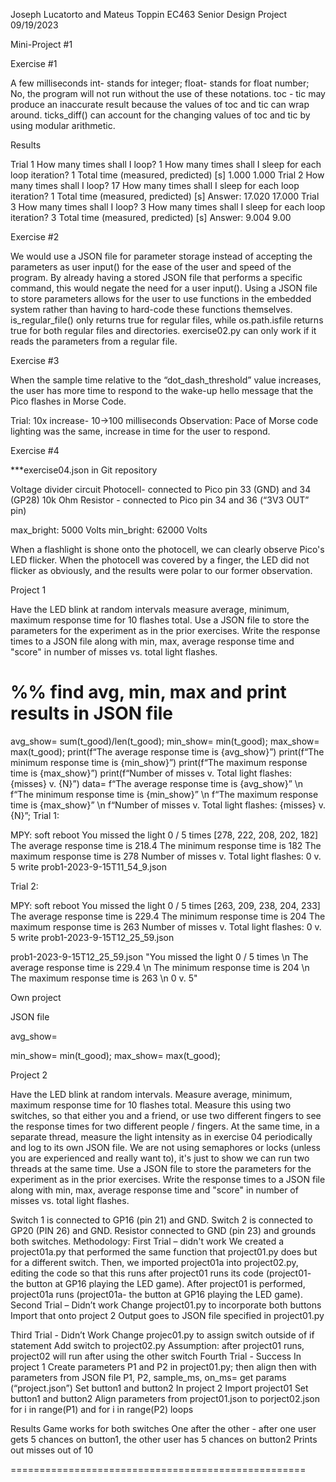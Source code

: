 Joseph Lucatorto and Mateus Toppin 
EC463 Senior Design Project
09/19/2023


Mini-Project #1

Exercise #1

A few milliseconds 
int- stands for integer; float- stands for float number; No, the program will not run without the use of these notations.
toc - tic may produce an inaccurate result because the values of toc and tic can wrap around. ticks_diff() can account for the changing values of toc and tic by using modular arithmetic. 

Results

Trial 1
How many times shall I loop? 1
How many times shall I sleep for each loop iteration? 1
Total time (measured, predicted) [s] 1.000 1.000
Trial 2
How many times shall I loop? 17
How many times shall I sleep for each loop iteration? 1
Total time (measured, predicted) [s] Answer: 17.020 17.000
Trial 3
How many times shall I loop? 3
How many times shall I sleep for each loop iteration? 3
Total time (measured, predicted) [s] Answer: 9.004 9.00

Exercise #2

We would use a JSON file for parameter storage instead of accepting the parameters as user input() for the ease of the user and speed of the program. By already having a stored JSON file that performs a specific command, this would negate the need for a user input(). 
Using a JSON file to store parameters allows for the user to use functions in the embedded system rather than having to hard-code these functions themselves.
is_regular_file() only returns true for regular files, while os.path.isfile returns true for both regular files and directories. exercise02.py can only work if it reads the parameters from a regular file.

Exercise #3

When the sample time relative to the “dot_dash_threshold” value increases, the user has more time to respond to the wake-up hello message that the Pico flashes in Morse Code.

Trial: 10x increase- 10→100 milliseconds 
Observation: Pace of Morse code lighting was the same, increase in time for the user to respond.  

Exercise #4

***exercise04.json in Git repository 

Voltage divider circuit
Photocell- connected to Pico pin 33 (GND) and 34 (GP28)
10k Ohm Resistor - connected to Pico pin 34 and 36 (“3V3 OUT” pin)

max_bright: 5000 Volts 
min_bright: 62000 Volts 

When a flashlight is shone onto the photocell, we can clearly observe Pico's LED flicker. When the photocell was covered by a finger, the LED did not flicker as obviously, and the results were polar to our former observation. 


Project 1

Have the LED blink at random intervals measure average, minimum, maximum response time for 10 flashes total.
Use a JSON file to store the parameters for the experiment as in the prior exercises. Write the response times to a JSON file along with min, max, average response time and "score" in number of misses vs. total light flashes.



# %% find avg, min, max and print results in JSON file
avg_show= sum(t_good)/len(t_good);
min_show= min(t_good);
max_show= max(t_good);
print(f“The average response time is {avg_show}”)
print(f“The minimum response time is {min_show}”)
print(f“The maximum response time is {max_show}”)
print(f“Number of misses v. Total light flashes: {misses} v. {N}”)
data= f“The average response time is {avg_show}” \n f“The minimum response time is {min_show}” \n f“The maximum response time is {max_show}” \n f“Number of misses v. Total light flashes: {misses} v. {N}”;
Trial 1:

MPY: soft reboot
You missed the light 0 / 5 times
[278, 222, 208, 202, 182]
The average response time is 218.4
The minimum response time is 182
The maximum response time is 278
Number of misses v. Total light flashes: 0 v. 5
write prob1-2023-9-15T11_54_9.json

Trial 2: 

MPY: soft reboot
You missed the light 0 / 5 times
[263, 209, 238, 204, 233]
The average response time is 229.4
The minimum response time is 204
The maximum response time is 263
Number of misses v. Total light flashes: 0 v. 5
write prob1-2023-9-15T12_25_59.json



prob1-2023-9-15T12_25_59.json
"You missed the light 0 / 5 times \n The average response time is 229.4 \n The minimum 
response time is 204 \n The maximum response time is 263 \n 0 v. 5"

Own project 

JSON file

avg_show= 

min_show= min(t_good);
max_show= max(t_good);


Project 2



Have the LED blink at random intervals. Measure average, minimum, maximum response time for 10 flashes total. Measure this using two switches, so that either you and a friend, or use two different fingers to see the response times for two different people / fingers. 
At the same time, in a separate thread, measure the light intensity as in exercise 04 periodically and log to its own JSON file. We are not using semaphores or locks (unless you are experienced and really want to), it's just to show we can run two threads at the same time.
Use a JSON file to store the parameters for the experiment as in the prior exercises. Write the response times to a JSON file along with min, max, average response time and "score" in number of misses vs. total light flashes.

Switch 1 is connected to GP16 (pin 21) and GND. Switch 2 is connected to GP20 (PIN 26) and GND. Resistor connected to GND (pin 23) and grounds both switches. 
Methodology:
First Trial – didn't work
We created a project01a.py that performed the same function that project01.py does but for a different switch. 
Then, we imported project01a into project02.py, editing the code so that this runs after project01 runs its code (project01- the button at GP16 playing the LED game). 
After project01 is performed, project01a runs (project01a- the button at GP16 playing the LED game).
Second Trial – Didn’t work
Change project01.py to incorporate both buttons
Import that onto project 2 
Output goes to JSON file specified in project01.py

Third Trial - Didn’t Work
Change projec01.py to assign switch outside of if statement 
Add switch to project02.py 
Assumption: after project01 runs, project02 will run after using the other switch
Fourth Trial - Success
In project 1
Create parameters P1 and P2 in project01.py; then align then with parameters from JSON file
P1, P2, sample_ms, on_ms= get params (“project.json”)
Set button1 and button2 
In project 2
Import project01 
Set button1 and button2
Align parameters from project01.json to porject02.json
for i in range(P1) and for i in range(P2) loops 

Results
Game works for both switches
One after the other - after one user gets 5 chances on button1, the other user has 5 chances on button2
Prints out misses out of 10

===================================================

